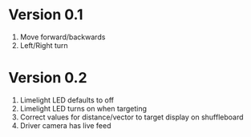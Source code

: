 # Version 0.1
1. Move forward/backwards
2. Left/Right turn
# Version 0.2
1. Limelight LED defaults to off
2. Limelight LED turns on when targeting
3. Correct values for distance/vector to target display on shuffleboard
4. Driver camera has live feed
